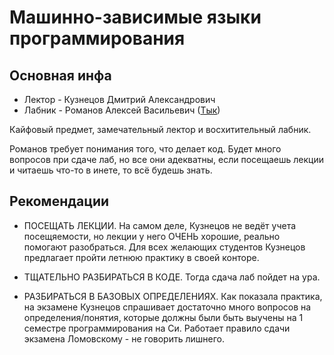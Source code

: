 # Машинно-зависимые языки программирования

**Основная инфа**
---

- Лектор - Кузнецов Дмитрий Александрович
- Лабник - Романов Алексей Васильевич ([Тык](https://github.com/mRrvz))

Кайфовый предмет, замечательный лектор и восхитительный лабник. 

Романов требует понимания того, что делает код. Будет много вопросов при сдаче лаб, но все они адекватны, если посещаешь лекции и читаешь что-то в инете, то всё будешь знать. 

**Рекомендации**
---

- ПОСЕЩАТЬ ЛЕКЦИИ. На самом деле, Кузнецов не ведёт учета посещяемости, но лекции у него ОЧЕНЬ хорошие, реально помогают разобраться. Для всех желающих студентов Кузнецов предлагает пройти летнюю практику в своей конторе.

- ТЩАТЕЛЬНО РАЗБИРАТЬСЯ В КОДЕ. Тогда сдача лаб пойдет на ура.

- РАЗБИРАТЬСЯ В БАЗОВЫХ ОПРЕДЕЛЕНИЯХ. Как показала практика, на экзамене Кузнецов спрашивает достаточно много вопросов на определения/понятия, которые должны были быть выучены на 1 семестре программирования на Си. Работает правило сдачи экзамена Ломовскому - не говорить лишнего.